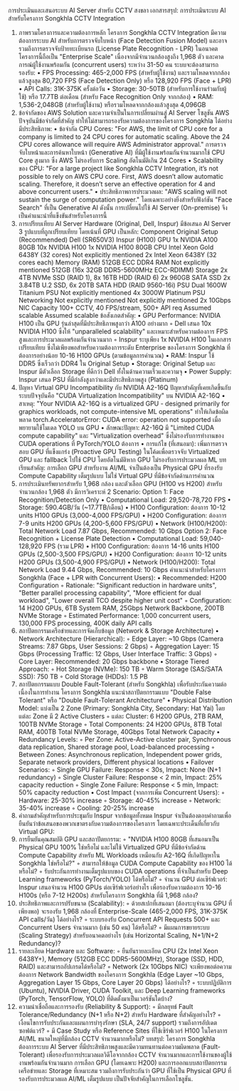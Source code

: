 การประเมินและเสนอระบบ AI Server สำหรับ CCTV สงขลา
เอกสารสรุป: การประเมินระบบ AI สำหรับโครงการ Songkhla CCTV Integration
1. ภาพรวมโครงการและความต้องการหลัก
โครงการ Songkhla CCTV Integration มีความต้องการระบบ AI สำหรับการตรวจจับใบหน้า (Face Detection Fusion Model) และอาจรวมถึงการตรวจจับป้ายทะเบียนรถ (License Plate Recognition - LPR) ในอนาคต โครงการนี้ถือเป็น "Enterprise Scale" เนื่องจากมีจำนวนกล้องสูงถึง 1,968 ตัว และคาดการณ์ผู้ใช้งานพร้อมกัน (concurrent users) ระหว่าง 31-50 คน ระบบจะต้องสามารถรองรับ:
• FPS Processing: 465-2,000 FPS (สำหรับผู้ใช้งาน) และรวมโหลดจากกล้องแล้วสูงสุด 80,720 FPS (Face Detection Only) หรือ 128,920 FPS (Face + LPR)
• API Calls: 31K-375K ครั้งต่อวัน
• Storage: 30-50TB (สำหรับการใช้งานร่วมกับผู้ใช้) หรือ 17.7TB ต่อเดือน (สำหรับ Face Recognition Only จากกล้อง)
• RAM: 1,536-2,048GB (สำหรับผู้ใช้งาน) หรือรวมโหลดจากกล้องแล้วสูงสุด 4,096GB
2. ข้อจำกัดของ AWS Solution และความจำเป็นในการเปลี่ยนผ่านสู่ AI Server
โซลูชัน AWS ปัจจุบันมีข้อจำกัดที่สำคัญ ทำให้ไม่สามารถรองรับความต้องการของโครงการ Songkhla ได้อย่างมีประสิทธิภาพ:
• ข้อจำกัด CPU Cores: "For AWS, the limit of CPU core for a company is limited to 24 CPU cores for automatic scaling. Above the 24 CPU cores allowance will require AWS Administrator approval." การตรวจจับใบหน้าและการค้นหาใบหน้า (Generative AI) ที่มีผู้ใช้งานพร้อมกันจำนวนมากใช้ CPU Core สูงมาก ซึ่ง AWS ไม่รองรับการ Scaling อัตโนมัติเกิน 24 Cores
• Scalability ของ CPU: "For a large project like Songkhla CCTV Integration, it’s not possible to rely on AWS CPU core. First, AWS doesn’t allow automatic scaling. Therefore, it doesn’t serve an effective operation for 4 and above concurrent users."
• ประสิทธิภาพการประมวลผล: "AWS scaling will not sustain the surge of computation power." โดยเฉพาะอย่างยิ่งสำหรับฟังก์ชัน "Face Search" ที่เป็น Generative AI
ดังนั้น การเปลี่ยนไปใช้ AI Server (On-premise) จึงเป็นคำแนะนำที่แข็งขันสำหรับโครงการนี้
3. การเปรียบเทียบ AI Server Hardware (Original, Dell, Inspur)
มีข้อเสนอ AI Server 3 รูปแบบที่ถูกเปรียบเทียบ โดยเน้นที่ GPU เป็นหลัก:
Component
Original Setup (Recommended)
Dell (SR650V3)
Inspur (H100)
GPU
1x NVIDIA A100 80GB
10x NVIDIA H100
1x NVIDIA H100 80GB
CPU
Intel Xeon Gold 6438Y (32 cores)
Not explicitly mentioned
2x Intel Xeon 6438Y (32 cores each)
Memory (RAM)
512GB ECC DDR4 RAM
Not explicitly mentioned
512GB (16x 32GB DDR5-5600MHz ECC-RDIMM)
Storage
2x 4TB NVMe SSD (RAID 1), 8x 16TB HDD (RAID 6)
2x 960GB SATA SSD
2x 3.84TB U.2 SSD, 6x 20TB SATA HDD (RAID 9560-16i)
PSU
Dual 1600W Titanium PSU
Not explicitly mentioned
4x 3000W Platinum PSU
Networking
Not explicitly mentioned
Not explicitly mentioned
2x 10Gbps NIC
Capacity
100+ CCTV, 40 FPS/stream, 500+ API req
Assumed scalable
Assumed scalable
ข้อสังเกตสำคัญ:
• GPU Performance: NVIDIA H100 เป็น GPU รุ่นล่าสุดที่มีประสิทธิภาพสูงกว่า A100 อย่างมาก
    ◦ Dell เสนอ 10x NVIDIA H100 ซึ่งให้ "unparalleled scalability" และเหมาะสำหรับความต้องการ FPS สูงและการประมวลผลพร้อมกันจำนวนมาก
    ◦ Inspur ระบุเพียง 1x NVIDIA H100 ในเอกสารเปรียบเทียบ ซึ่งไม่เพียงพอสำหรับความต้องการระดับ Enterprise ของโครงการ Songkhla ที่ต้องการอย่างน้อย 10-16 H100 GPUs (ตามข้อมูลการคำนวณ)
• RAM: Inspur ใช้ DDR5 ซึ่งเร็วกว่า DDR4 ใน Original Setup
• Storage: Original Setup และ Inspur มีตัวเลือก Storage ที่ดีกว่า Dell ทั้งในด้านความเร็วและความจุ
• Power Supply: Inspur เสนอ PSU ที่มีกำลังสูงกว่าและมีประสิทธิภาพสูง (Platinum)
4. ปัญหา Virtual GPU Incompatibility กับ NVIDIA A2-16Q
ปัญหาสำคัญที่เคยเกิดขึ้นกับระบบปัจจุบันคือ "CUDA Virtualization Incompatibility" บน NVIDIA A2-16Q
• สาเหตุ: "Your NVIDIA A2-16Q is a virtualized GPU - designed primarily for graphics workloads, not compute-intensive ML operations" ทำให้เกิดข้อผิดพลาด torch.AcceleratorError: CUDA error: operation not supported เมื่อพยายามใช้โมเดล YOLO บน GPU
• ลักษณะปัญหา: A2-16Q มี "Limited CUDA compute capability" และ "Virtualization overhead" ซึ่งไม่รองรับการทำงานของ CUDA operations ที่ PyTorch/YOLO ต้องการ
• การแก้ไข (ที่เสนอมา): เพิ่มการตรวจสอบ GPU ที่แข็งแกร่ง (Proactive GPU Testing) ในโค้ดเพื่อตรวจจับ Virtualized GPU และ fallback ไปใช้ CPU โดยอัตโนมัติหาก GPU ไม่รองรับการประมวลผล ML
บทเรียนสำคัญ: การเลือก GPU สำหรับงาน AI/ML จำเป็นต้องเป็น Physical GPU ที่รองรับ Compute Capability เต็มรูปแบบ ไม่ใช่ Virtual GPU ที่มีข้อจำกัดด้านการคำนวณ
5. การประเมินทรัพยากรสำหรับ 1,968 กล้อง และตัวเลือก GPU (H100 vs H200)
สำหรับจำนวนกล้อง 1,968 ตัว มีการวิเคราะห์ 2 Scenario:
Option 1: Face Recognition/Detection Only
• Computational Load: 29,520-78,720 FPS
• Storage: 590.4GB/วัน (~17.7TB/เดือน)
• H100 Configuration: ต้องการ 10-12 units H100 GPUs (3,000-4,000 FPS/GPU)
• H200 Configuration: ต้องการ 7-9 units H200 GPUs (4,200-5,600 FPS/GPU)
• Network (H100/H200): Total Network Load 7.87 Gbps, Recommended: 10 Gbps
Option 2: Face Recognition + License Plate Detection
• Computational Load: 59,040-128,920 FPS (รวม LPR)
• H100 Configuration: ต้องการ 14-16 units H100 GPUs (2,500-3,500 FPS/GPU)
• H200 Configuration: ต้องการ 10-12 units H200 GPUs (3,500-4,900 FPS/GPU)
• Network (H100/H200): Total Network Load 9.44 Gbps, Recommended: 10 Gbps
คำแนะนำสำหรับโครงการ Songkhla (Face + LPR with Concurrent Users):
• Recommended: H200 Configuration
    ◦ Rationale: "Significant reduction in hardware units", "Better parallel processing capability", "More efficient for dual workload", "Lower overall TCO despite higher unit cost"
    ◦ Configuration: 14 H200 GPUs, 6TB System RAM, 25Gbps Network Backbone, 200TB NVMe Storage
    ◦ Estimated Performance: 1,000 concurrent users, 130,000 FPS processing, 400K daily API calls
6. สถาปัตยกรรมเครือข่ายและการจัดเก็บข้อมูล (Network & Storage Architecture)
• Network Architecture (Hierarchical):
    ◦ Edge Layer: ~10 Gbps (Camera Streams: 7.87 Gbps, User Sessions: 2 Gbps)
    ◦ Aggregation Layer: 15 Gbps (Processing Traffic: 12 Gbps, User Interface Traffic: 3 Gbps)
    ◦ Core Layer: Recommended: 20 Gbps backbone
• Storage Tiered Approach:
    ◦ Hot Storage (NVMe): 150 TB
    ◦ Warm Storage (SAS/SATA SSD): 750 TB
    ◦ Cold Storage (HDDs): 1.5 PB
7. สถาปัตยกรรมแบบ Double Fault-Tolerant (สำหรับ Songkhla)
เพื่อรับประกันความต่อเนื่องในการทำงาน โครงการ Songkhla แนะนำสถาปัตยกรรมแบบ "Double False Tolerant" หรือ "Double Fault-Tolerant Architecture"
• Physical Distribution Model: แบ่งเป็น 2 Zone (Primary: Songkhla City, Secondary: Hat Yai) โดยแต่ละ Zone มี 2 Active Clusters
    ◦ แต่ละ Cluster: 6 H200 GPUs, 2TB RAM, 100TB NVMe Storage
    ◦ Total Components: 24 H200 GPUs, 8TB Total RAM, 400TB Total NVMe Storage, 40Gbps Total Network Capacity
• Redundancy Levels:
    ◦ Per Zone: Active-Active cluster pair, Synchronous data replication, Shared storage pool, Load-balanced processing
    ◦ Between Zones: Asynchronous replication, Independent power grids, Separate network providers, Different physical locations
• Failover Scenarios:
    ◦ Single GPU Failure: Response < 30s, Impact: None (N+1 redundancy)
    ◦ Single Cluster Failure: Response < 2 min, Impact: 25% capacity reduction
    ◦ Single Zone Failure: Response < 5 min, Impact: 50% capacity reduction
• Cost Impact (จากการเพิ่ม Concurrent Users):
    ◦ Hardware: 25-30% increase
    ◦ Storage: 40-45% increase
    ◦ Network: 35-40% increase
    ◦ Cooling: 20-25% increase
8. คำถามสำคัญสำหรับการประชุมกับ Inspur
จากข้อมูลทั้งหมด Inspur จำเป็นต้องตอบคำถามเพื่อยืนยันว่าข้อเสนอของพวกเขาตรงกับความต้องการของโครงการ โดยเฉพาะประเด็นที่เกี่ยวกับ Virtual GPU:
1. การยืนยันคุณสมบัติ GPU และสถาปัตยกรรม:
    ◦ "NVIDIA H100 80GB ที่เสนอมาเป็น Physical GPU 100% ใช่หรือไม่ และไม่ใช้ Virtualized GPU ที่มีข้อจำกัดด้าน Compute Capability สำหรับ ML Workloads เหมือนกับ A2-16Q ที่เกิดปัญหาใน Songkhla ใช่หรือไม่?"
    ◦ สามารถให้ข้อมูล CUDA Compute Capability ของ H100 ได้หรือไม่?
    ◦ รับประกันการทำงานเต็มรูปแบบของ CUDA operations ที่จำเป็นสำหรับ Deep Learning frameworks (PyTorch/YOLO) ได้หรือไม่?
    ◦ จำนวน GPU ต่อเซิร์ฟเวอร์: Inspur เสนอจำนวน H100 GPUs ต่อเซิร์ฟเวอร์อย่างไร เพื่อรองรับความต้องการ 10-16 H100s (หรือ 7-12 H200s) สำหรับโครงการ Songkhla ที่มี 1,968 กล้อง?
2. ประสิทธิภาพและการปรับขนาด (Scalability):
    ◦ ด้วยสเปกที่เสนอมา (ต้องระบุจำนวน GPU ที่เพียงพอ) จะรองรับ 1,968 กล้องที่ Enterprise-Scale (465-2,000 FPS, 31K-375K API calls/วัน) ได้อย่างไร?
    ◦ ระบบรองรับ Concurrent API Requests 500+ และ Concurrent Users จำนวนมาก (เช่น 50 คน) ได้หรือไม่?
    ◦ มีแผนการขยายระบบ (Scaling Strategy) สำหรับอนาคตอย่างไร (เช่น Horizontal Scaling, N+1/N+2 Redundancy)?
3. รายละเอียด Hardware และ Software:
    ◦ ยืนยันรายละเอียด CPU (2x Intel Xeon 6438Y+), Memory (512GB ECC DDR5-5600MHz), Storage (SSD, HDD, RAID) และสามารถอัปเกรดได้หรือไม่?
    ◦ Network (2x 10Gbps NIC) จะเพียงพอต่อความต้องการ Network Bandwidth ของโครงการ Songkhla (Edge Layer ~10 Gbps, Aggregation Layer 15 Gbps, Core Layer 20 Gbps) ได้อย่างไร?
    ◦ ระบบปฏิบัติการ (Ubuntu), NVIDIA Driver, CUDA Toolkit, และ Deep Learning frameworks (PyTorch, TensorFlow, YOLO) ที่ติดตั้งมาเป็นเวอร์ชันใดบ้าง?
4. ความน่าเชื่อถือและการรองรับ (Reliability & Support):
    ◦ มีกลยุทธ์ Fault Tolerance/Redundancy (N+1 หรือ N+2) สำหรับ Hardware ที่สำคัญอย่างไร?
    ◦ เงื่อนไขการรับประกันและแผนการบำรุงรักษา (SLA, 24/7 support) รวมถึงการอัปเดตซอฟต์แวร์?
    ◦ มี Case Study หรือ Reference Sites ที่ใช้เซิร์ฟเวอร์ H100 ในโครงการ AI/ML ขนาดใหญ่ที่มีกล้อง CCTV จำนวนมากหรือไม่?
บทสรุป:
โครงการ Songkhla ต้องการระบบ AI Server ที่มีประสิทธิภาพสูงและมีความทนทานต่อความผิดพลาด (Fault-Tolerant) เพื่อรองรับการประมวลผลวิดีโอจากกล้อง CCTV จำนวนมากและการใช้งานของผู้ใช้งานพร้อมกันจำนวนมาก การเลือก GPU (โดยเฉพาะ H200) และการออกแบบสถาปัตยกรรมเครือข่ายและ Storage ที่เหมาะสม รวมถึงการรับประกันว่า GPU ที่ใช้เป็น Physical GPU ที่รองรับการประมวลผล AI/ML เต็มรูปแบบ เป็นปัจจัยสำคัญในการเลือกโซลูชัน.